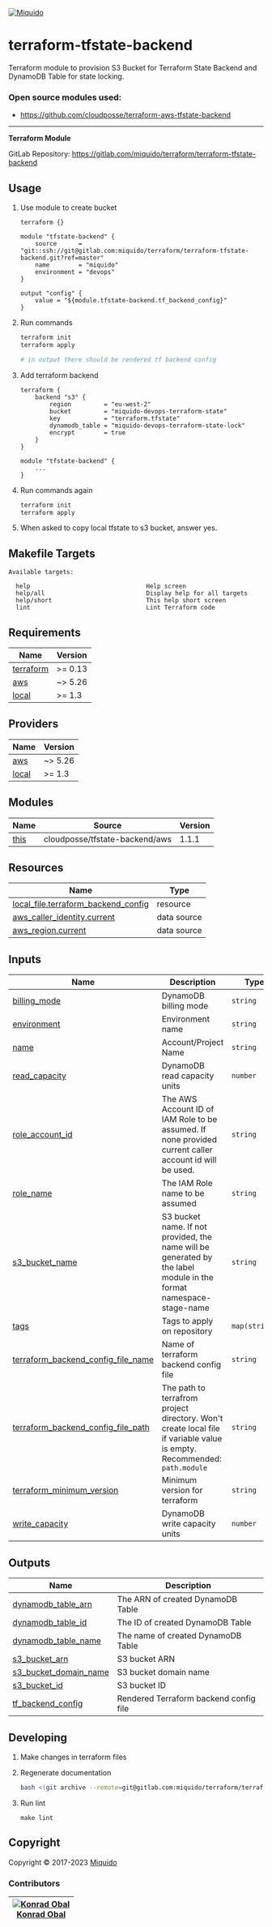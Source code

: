 <!-- This file was automatically generated by the `build-harness`. Make all changes to `README.yaml` and run `make readme` to rebuild this file. -->
[![Miquido][logo]](https://www.miquido.com/)

# terraform-tfstate-backend
Terraform module to provision S3 Bucket for Terraform State Backend and DynamoDB Table for state locking.

### Open source modules used:
* https://github.com/cloudposse/terraform-aws-tfstate-backend
---
**Terraform Module**


GitLab Repository: https://gitlab.com/miquido/terraform/terraform-tfstate-backend

## Usage

1. Use module to create bucket

    ```
    terraform {}

    module "tfstate-backend" {
        source      = "git::ssh://git@gitlab.com:miquido/terraform/terraform-tfstate-backend.git?ref=master"
        name        = "miquido"
        environment = "devops"
    }

    output "config" {
        value = "${module.tfstate-backend.tf_backend_config}"
    }
    ```

2. Run commands

    ```bash
    terraform init
    terraform apply

    # in output there should be rendered tf backend config
    ```

3. Add terraform backend

    ```
    terraform {
        backend "s3" {
            region         = "eu-west-2"
            bucket         = "miquido-devops-terraform-state"
            key            = "terraform.tfstate"
            dynamodb_table = "miquido-devops-terraform-state-lock"
            encrypt        = true
        }
    }

    module "tfstate-backend" {
        ...
    }
    ```
4. Run commands again

    ```bash
    terraform init
    terraform apply
    ```

5. When asked to copy local tfstate to s3 bucket, answer yes.
<!-- markdownlint-disable -->
## Makefile Targets
```text
Available targets:

  help                                Help screen
  help/all                            Display help for all targets
  help/short                          This help short screen
  lint                                Lint Terraform code

```
<!-- markdownlint-restore -->
<!-- markdownlint-disable -->
## Requirements

| Name | Version |
|------|---------|
| <a name="requirement_terraform"></a> [terraform](#requirement\_terraform) | >= 0.13 |
| <a name="requirement_aws"></a> [aws](#requirement\_aws) | ~> 5.26 |
| <a name="requirement_local"></a> [local](#requirement\_local) | >= 1.3 |

## Providers

| Name | Version |
|------|---------|
| <a name="provider_aws"></a> [aws](#provider\_aws) | ~> 5.26 |
| <a name="provider_local"></a> [local](#provider\_local) | >= 1.3 |

## Modules

| Name | Source | Version |
|------|--------|---------|
| <a name="module_this"></a> [this](#module\_this) | cloudposse/tfstate-backend/aws | 1.1.1 |

## Resources

| Name | Type |
|------|------|
| [local_file.terraform_backend_config](https://registry.terraform.io/providers/hashicorp/local/latest/docs/resources/file) | resource |
| [aws_caller_identity.current](https://registry.terraform.io/providers/hashicorp/aws/latest/docs/data-sources/caller_identity) | data source |
| [aws_region.current](https://registry.terraform.io/providers/hashicorp/aws/latest/docs/data-sources/region) | data source |

## Inputs

| Name | Description | Type | Default | Required |
|------|-------------|------|---------|:--------:|
| <a name="input_billing_mode"></a> [billing\_mode](#input\_billing\_mode) | DynamoDB billing mode | `string` | `"PAY_PER_REQUEST"` | no |
| <a name="input_environment"></a> [environment](#input\_environment) | Environment name | `string` | `""` | no |
| <a name="input_name"></a> [name](#input\_name) | Account/Project Name | `string` | n/a | yes |
| <a name="input_read_capacity"></a> [read\_capacity](#input\_read\_capacity) | DynamoDB read capacity units | `number` | `1` | no |
| <a name="input_role_account_id"></a> [role\_account\_id](#input\_role\_account\_id) | The AWS Account ID of IAM Role to be assumed. If none provided current caller account id will be used. | `string` | `""` | no |
| <a name="input_role_name"></a> [role\_name](#input\_role\_name) | The IAM Role name to be assumed | `string` | `"AdministratorAccess"` | no |
| <a name="input_s3_bucket_name"></a> [s3\_bucket\_name](#input\_s3\_bucket\_name) | S3 bucket name. If not provided, the name will be generated by the label module in the format namespace-stage-name | `string` | `""` | no |
| <a name="input_tags"></a> [tags](#input\_tags) | Tags to apply on repository | `map(string)` | `{}` | no |
| <a name="input_terraform_backend_config_file_name"></a> [terraform\_backend\_config\_file\_name](#input\_terraform\_backend\_config\_file\_name) | Name of terraform backend config file | `string` | `"tfstate-backend.tf"` | no |
| <a name="input_terraform_backend_config_file_path"></a> [terraform\_backend\_config\_file\_path](#input\_terraform\_backend\_config\_file\_path) | The path to terrafrom project directory. Won't create local file if variable value is empty. Recommended: `path.module` | `string` | `""` | no |
| <a name="input_terraform_minimum_version"></a> [terraform\_minimum\_version](#input\_terraform\_minimum\_version) | Minimum version for terraform | `string` | `"0.13.5"` | no |
| <a name="input_write_capacity"></a> [write\_capacity](#input\_write\_capacity) | DynamoDB write capacity units | `number` | `1` | no |

## Outputs

| Name | Description |
|------|-------------|
| <a name="output_dynamodb_table_arn"></a> [dynamodb\_table\_arn](#output\_dynamodb\_table\_arn) | The ARN of created DynamoDB Table |
| <a name="output_dynamodb_table_id"></a> [dynamodb\_table\_id](#output\_dynamodb\_table\_id) | The ID of created DynamoDB Table |
| <a name="output_dynamodb_table_name"></a> [dynamodb\_table\_name](#output\_dynamodb\_table\_name) | The name of created DynamoDB Table |
| <a name="output_s3_bucket_arn"></a> [s3\_bucket\_arn](#output\_s3\_bucket\_arn) | S3 bucket ARN |
| <a name="output_s3_bucket_domain_name"></a> [s3\_bucket\_domain\_name](#output\_s3\_bucket\_domain\_name) | S3 bucket domain name |
| <a name="output_s3_bucket_id"></a> [s3\_bucket\_id](#output\_s3\_bucket\_id) | S3 bucket ID |
| <a name="output_tf_backend_config"></a> [tf\_backend\_config](#output\_tf\_backend\_config) | Rendered Terraform backend config file |
<!-- markdownlint-restore -->


## Developing

1. Make changes in terraform files

2. Regenerate documentation

    ```bash
    bash <(git archive --remote=git@gitlab.com:miquido/terraform/terraform-readme-update.git master update.sh | tar -xO)
    ```

3. Run lint

    ```
    make lint
    ```

## Copyright

Copyright © 2017-2023 [Miquido](https://miquido.com)



### Contributors

|  [![Konrad Obal][k911_avatar]][k911_homepage]<br/>[Konrad Obal][k911_homepage] |
|---|

  [k911_homepage]: https://github.com/k911
  [k911_avatar]: https://github.com/k911.png?size=150



  [logo]: https://www.miquido.com/img/logos/logo__miquido.svg
  [website]: https://www.miquido.com/
  [gitlab]: https://gitlab.com/miquido
  [github]: https://github.com/miquido
  [bitbucket]: https://bitbucket.org/miquido

